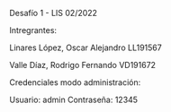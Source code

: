 Desafío 1 - LIS 02/2022

Intregrantes: 

Linares López, Oscar Alejandro  LL191567

Valle Díaz, Rodrigo Fernando    VD191672

Credenciales modo administración:

Usuario: admin
Contraseña: 12345
